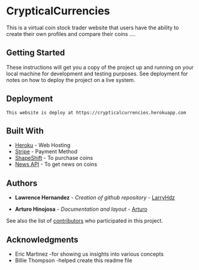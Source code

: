
# CrypticalCurrencies

This is a virtual coin stock trader website that users have the ability to create their own profiles and compare their coins ....

## Getting Started

These instructions will get you a copy of the project up and running on your local machine for development and testing purposes. See deployment for notes on how to deploy the project on a live system.


## Deployment
```
This website is deploy at https://crypticalcurrencies.herokuapp.com
```


## Built With

* [Heroku](https://www.heroku.com/) - Web Hosting
* [Stripe](https://stripe.com/) - Payment Method
* [ShapeShift](https://shapeshift.io/#/coins) - To purchase coins
* [News API](https://newsapi.org/s/crypto-coins-news-api) - To get news on coins


## Authors

* **Lawrence Hernandez** - *Creation of github repository* - [LarryHdz](https://github.com/LarryHdz)

* **Arturo Hinojosa** - *Documentation and layout* - [Arturo](https://github.com/ArturoHinojosa)

See also the list of [contributors](https://github.com/your/project/contributors) who participated in this project.


## Acknowledgments

* Eric Martinez -for showing us insights into various concepts
* Billie Thompson -helped create this readme file
